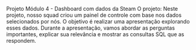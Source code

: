 Projeto Módulo 4 - Dashboard com dados da Steam
O projeto:
Neste projeto, nosso squad criou um painel de controle com base nos dados selecionados por nós. O objetivo é realizar uma apresentação explorando esses dados. Durante a apresentação, vamos abordar as perguntas importantes, explicar sua relevância e mostrar as consultas SQL que as respondem.
